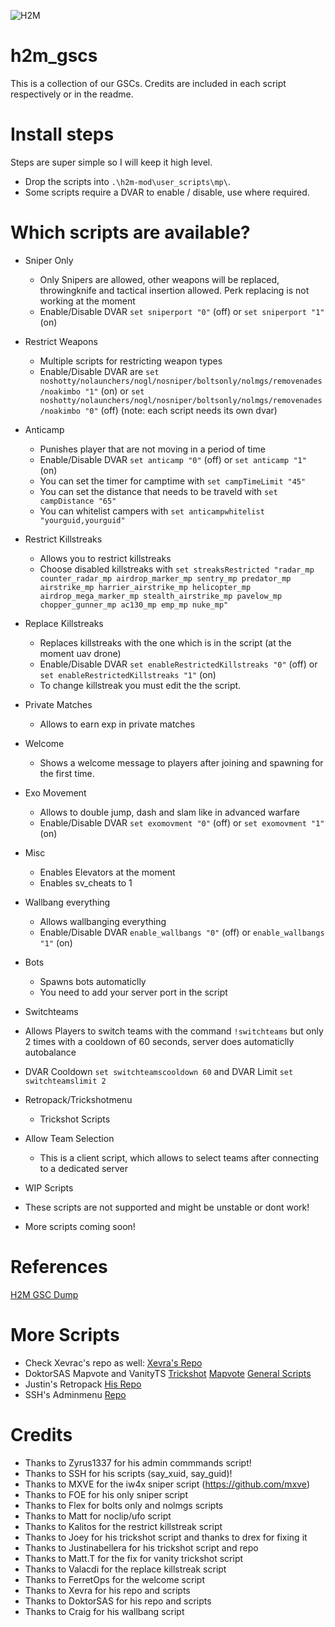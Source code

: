 ![H2M](https://github.com/user-attachments/assets/42656b5e-5052-457d-a780-bc8f5fa22df3)

# h2m_gscs
This is a collection of our GSCs. Credits are included in each script respectively or in the readme.

# Install steps
Steps are super simple so I will keep it high level.

* Drop the scripts into `.\h2m-mod\user_scripts\mp\`.
* Some scripts require a DVAR to enable / disable, use where required.

# Which scripts are available?
* Sniper Only
  * Only Snipers are allowed, other weapons will be replaced, throwingknife and tactical insertion allowed. Perk replacing is not working at the moment
  * Enable/Disable DVAR `set sniperport "0"` (off) or `set sniperport "1"` (on)

* Restrict Weapons
  * Multiple scripts for restricting weapon types
  * Enable/Disable DVAR  are `set noshotty/nolaunchers/nogl/nosniper/boltsonly/nolmgs/removenades/noakimbo "1"` (on) or `set noshotty/nolaunchers/nogl/nosniper/boltsonly/nolmgs/removenades/noakimbo "0"` (off) (note: each script needs its own dvar)

* Anticamp
  * Punishes player that are not moving in a period of time
  * Enable/Disable DVAR `set anticamp "0"` (off) or `set anticamp "1"` (on)
  * You can set the timer for camptime with `set campTimeLimit "45"`
  * You can set the distance that needs to be traveld with `set campDistance "65"`
  * You can whitelist campers with `set anticampwhitelist "yourguid,yourguid"`

* Restrict Killstreaks
  * Allows you to restrict killstreaks
  * Choose disabled killstreaks with `set streaksRestricted "radar_mp counter_radar_mp airdrop_marker_mp sentry_mp predator_mp airstrike_mp harrier_airstrike_mp helicopter_mp airdrop_mega_marker_mp stealth_airstrike_mp pavelow_mp chopper_gunner_mp ac130_mp emp_mp nuke_mp"`

* Replace Killstreaks
  * Replaces killstreaks with the one which is in the script (at the moment uav drone)
  * Enable/Disable DVAR `set enableRestrictedKillstreaks "0"` (off) or `set enableRestrictedKillstreaks "1"` (on)
  * To change killstreak you must edit the the script.
 
* Private Matches
  * Allows to earn exp in private matches
 
* Welcome
  * Shows a welcome message to players after joining and spawning for the first time.

* Exo Movement
  * Allows to double jump, dash and slam like in advanced warfare
  * Enable/Disable DVAR `set exomovment "0"` (off) or `set exomovment "1"` (on)
    
* Misc
  * Enables Elevators at the moment
  * Enables sv_cheats to 1
 
* Wallbang everything
  * Allows wallbanging everything
  *  Enable/Disable DVAR `enable_wallbangs "0"` (off) or `enable_wallbangs "1"` (on)
 
* Bots
  * Spawns bots automaticlly
  * You need to add your server port in the script
 
 * Switchteams
  * Allows Players to switch teams with the command `!switchteams` but only 2 times with a cooldown of 60 seconds, server does automaticlly autobalance
  * DVAR Cooldown `set switchteamscooldown 60` and DVAR Limit `set switchteamslimit 2`
 
* Retropack/Trickshotmenu
  * Trickshot Scripts

* Allow Team Selection
  * This is a client script, which allows to select teams after connecting to a dedicated server

 * WIP Scripts
  * These scripts are not supported and might be unstable or dont work!
 
* More scripts coming soon!

# References

[H2M GSC Dump](https://github.com/Jeffx539/h2m-gsc-dump/tree/main)

# More Scripts
* Check Xevrac's repo as well: [Xevra's Repo](https://github.com/Xevrac/h2m_gscs)
* DoktorSAS Mapvote and VanityTS [Trickshot](https://github.com/DoktorSAS/VanityTS) [Mapvote](https://github.com/DoktorSAS/H1Mapvote/tree/main) [General Scripts](https://github.com/DoktorSAS/GSC/tree/main)
* Justin's Retropack [His Repo](https://github.com/justinabellera/retro-pack)
* SSH's Adminmenu [Repo](https://github.com/S3RAPH-1M/H2M-Admin-Menu)

# Credits
* Thanks to Zyrus1337 for his admin commmands script!
* Thanks to SSH for his scripts (say_xuid, say_guid)!
* Thanks to MXVE for the iw4x sniper script (https://github.com/mxve)  
* Thanks to FOE for his only sniper script  
* Thanks to Flex for bolts only and nolmgs scripts 
* Thanks to Matt for noclip/ufo script  
* Thanks to Kalitos for the restrict killstreak script  
* Thanks to Joey for his trickshot script and thanks to drex for fixing it  
* Thanks to Justinabellera for his trickshot script and repo  
* Thanks to Matt.T for the fix for vanity trickshot script  
* Thanks to Valacdi for the replace killstreak script  
* Thanks to FerretOps for the welcome script
* Thanks to Xevra for his repo and scripts
* Thanks to DoktorSAS for his repo and scripts
* Thanks to Craig for his wallbang script
